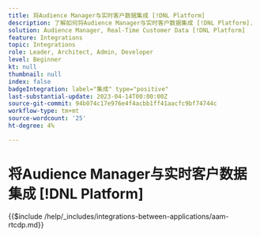 ```yaml
---
title: 将Audience Manager与实时客户数据集成 [!DNL Platform]
description: 了解如何将Audience Manager与实时客户数据集成 [!DNL Platform].
solution: Audience Manager, Real-Time Customer Data [!DNL Platform]
feature: Integrations
topic: Integrations
role: Leader, Architect, Admin, Developer
level: Beginner
kt: null
thumbnail: null
index: false
badgeIntegration: label="集成" type="positive"
last-substantial-update: 2023-04-14T00:00:00Z
source-git-commit: 94b074c17e976e4f4acbb1ff41aacfc9bf74744c
workflow-type: tm+mt
source-wordcount: '25'
ht-degree: 4%

---
```



# 将Audience Manager与实时客户数据集成 [!DNL Platform]

{{$include /help/_includes/integrations-between-applications/aam-rtcdp.md}}

